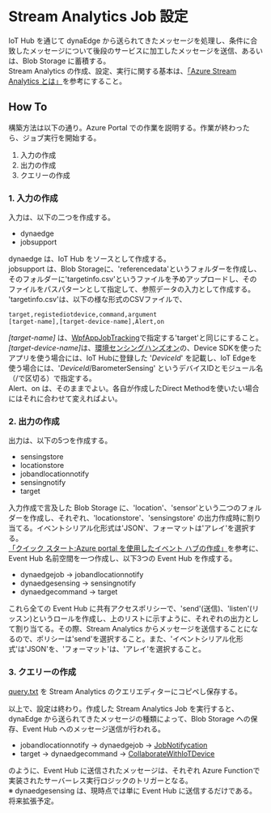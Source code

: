 # Stream Analytics Job 設定 
IoT Hub を通じて dynaEdge から送られてきたメッセージを処理し、条件に合致したメッセージについて後段のサービスに加工したメッセージを送信、あるいは、Blob Storage に蓄積する。  
Stream Analytics の作成、設定、実行に関する基本は、[「Azure Stream Analytics とは」](https://docs.microsoft.com/ja-jp/azure/stream-analytics/stream-analytics-introduction)を参考にすること。

## How To 
構築方法は以下の通り。Azure Portal での作業を説明する。作業が終わったら、ジョブ実行を開始する。    
1. 入力の作成
2. 出力の作成
3. クエリーの作成 

### 1. 入力の作成  
入力は、以下の二つを作成する。  
- dynaedge
- jobsupport  

dynaedge は、IoT Hub をソースとして作成する。  
jobsupport は、Blob Storageに、'referencedata'というフォルダーを作成し、そのフォルダーに'targetinfo.csv'というファイルを予めアップロードし、そのファイルをパスパターンとして指定して、参照データの入力として作成する。  
'targetinfo.csv'は、以下の様な形式のCSVファイルで、
```csv
target,registediotdevice,command,argument
[target-name],[target-device-name],Alert,on
```
<i>[target-name]</i> は、[WpfAppJobTracking](../../WpfAppJobTracking)で指定する'target'と同じにすること。  
<i>[target-device-name]</i>は、[環境センシングハンズオン](https://github.com/ms-iotkithol-jp/environment-sensing-hands-on)の、Device SDKを使ったアプリを使う場合には、IoT Hubに登録した '<i>DeviceId</i>' を記載し、IoT Edgeを使う場合には、'<i>DeviceId</i>/BarometerSensing' というデバイスIDとモジュール名（/で区切る）で指定する。  
Alert、on は、そのままでよい。各自が作成したDirect Methodを使いたい場合にはそれに合わせて変えればよい。 


### 2. 出力の作成  
出力は、以下の5つを作成する。  
- sensingstore
- locationstore
- jobandlocationnotify 
- sensingnotify 
- target 

入力作成で言及した Blob Storage に、'location'、'sensor'という二つのフォルダーを作成し、それぞれ、'locationstore'、'sensingstore' の出力作成時に割り当てる。イベントシリアル化形式は'JSON'、フォーマットは'アレイ'を選択する。  
[「クイック スタート:Azure portal を使用したイベント ハブの作成」](https://docs.microsoft.com/ja-jp/azure/event-hubs/event-hubs-create)を参考に、Event Hub 名前空間を一つ作成し、以下3つの Event Hub を作成する。 
- dynaedgejob -> jobandlocationnotify
- dynaedgesensing -> sensingnotify
- dynaedgecommand -> target

これら全ての Event Hub に共有アクセスポリシーで、'send'(送信)、'listen'(リッスン)というロールを作成し、上のリストに示すように、それぞれの出力として割り当てる。その際、Stream Analytics からメッセージを送信することになるので、ポリシーは'send'を選択すること。また、'イベントシリアル化形式'は'JSON'を、'フォーマット'は、'アレイ'を選択すること。  

### 3. クエリーの作成 
[query.txt](./query.txt) を Stream Analytics のクエリエディターにコピペし保存する。

以上で、設定は終わり。作成した Stream Analytics Job を実行すると、dynaEdge から送られてきたメッセージの種類によって、Blob Storage への保存、Event Hub へのメッセージ送信が行われる。  
- jobandlocationnotify -> dynaedgejob -> [JobNotifycation](../JobNotification)
- target -> dynaedgecommand -> [CollaborateWithIoTDevice](../CollaborateWithIoTDevice)

のように、Event Hub に送信されたメッセージは、それぞれ Azure Functionで実装されたサーバーレス実行ロジックのトリガーとなる。  
※ dynaedgesensing は、現時点では単に Event Hub に送信するだけである。将来拡張予定。  

